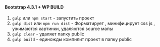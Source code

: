 #### Bootstrap 4.3.1 + WP  BUILD

1. `gulp` или `npm start` - запустить проект
2. `gulp dist` или `npm run dist` - Форматирует , минифицирует css js , ужимаются картинки, удаляются source мапы
3. `gulp clear` - удаляет папку public
4. `gulp build` - единожды компилит проект в папку public
